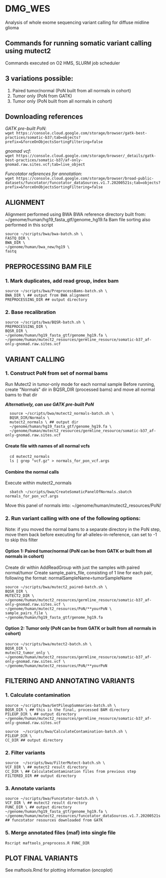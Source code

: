 # DMG_WES
Analysis of whole exome sequencing variant calling for diffuse midline glioma

## Commands for running somatic variant calling using mutect2
Commands executed on O2 HMS, SLURM job scheduler

## 3 variations possible: 
1. Paired tumor/normal (PoN built from all normals in cohort)
2. Tumor only (PoN from GATK)
3. Tumor only (PoN built from all normals in cohort)

## Downloading references
*GATK pre-built PoN*:  
      `wget https://console.cloud.google.com/storage/browser/gatk-best-practices/somatic-b37;tab=objects?prefix=&forceOnObjectsSortingFiltering=false`

*gnomad vcf*:  
      `wget https://console.cloud.google.com/storage/browser/_details/gatk-best-practices/somatic-b37/af-only-gnomad.raw.sites.vcf;tab=live_object`

*Funcotator references for annotation*:  
      `wget https://console.cloud.google.com/storage/browser/broad-public-datasets/funcotator/funcotator_dataSources.v1.7.20200521s;tab=objects?prefix=&forceOnObjectsSortingFiltering=false`


## ALIGNMENT 
Alignment performed using BWA
BWA reference directory built from: ~/genome/human/hg19_fasta_gtf/genome_hg19.fa 
Bam file sorting also performed in this script

    source ~/scripts/bwa/bwa-batch.sh \
    FASTQ_DIR \
    BWA_DIR \
    ~/genome/human/bwa_new/hg19 \
    fastq


## PREPROCESSING BAM FILE 

### 1. Mark duplicates, add read group, index bam
    source ~/scripts/bwa/PreprocessBams-batch.sh \
    BWA_DIR \ ## output from BWA alignment
    PREPROCESSING_DIR ## output directory


### 2. Base recalibration

    source ~/scripts/bwa/BQSR-batch.sh \
    PREPROCESSING_DIR \
    BQSR_DIR \
    ~/genome/human/hg19_fasta_gtf/genome_hg19.fa \
    ~/genome/human/mutect2_resources/germline_resource/somatic-b37_af-only-gnomad.raw.sites.vcf



## VARIANT CALLING


### 1. Construct PoN from set of normal bams
Run Mutect2 in tumor-only mode for each normal sample
Before running, create "Normals" dir in BQSR_DIR (processed bams) and move all normal bams to that dir

***Alternatively, can use GATK pre-built PoN***
 
	  source ~/scripts/bwa/mutect2_normals-batch.sh \
	  BQSR_DIR/Normals \
	  mutect2_normals \ ## output dir
	  ~/genome/human/hg19_fasta_gtf/genome_hg19.fa \
	  ~/genome/human/mutect2_resources/germline_resource/somatic-b37_af-only-gnomad.raw.sites.vcf	

#### Create file with names of all normal vcfs
	
	  cd mutect2_normals
	  ls | grep "vcf.gz" > normals_for_pon_vcf.args

#### Combine the normal calls
Execute within mutect2_normals
	
	  sbatch ~/scripts/bwa/CreateSomaticPanelOfNormals.sbatch normals_for_pon_vcf.args
	
Move this panel of normals into:  ~/genome/human/mutect2_resources/PoN/



### 2. Run variant calling with one of the following options:
Note: if you moved the normal bams to a separate directory in the PoN step, move them back before executing
for af-alleles-in-reference, can set to -1 to skip this filter

#### Option 1: Paired tumor/normal (PoN can be from GATK or built from all normals in cohort)
Create dir within AddReadGroup with just the samples with paired normal/tumor
Create sample_pairs_file, consisting of 1 line for each pair, following the format: normalSampleName=tumorSampleName

    source ~/scripts/bwa/mutect2_paired-batch.sh \ 
    BQSR_DIR \
    MUTECT2_DIR \
    ~/genome/human/mutect2_resources/germline_resource/somatic-b37_af-only-gnomad.raw.sites.vcf \
    ~/genome/human/mutect2_resources/PoN/**yourPoN \
    sample_pairs_file \
    ~/genome/human/hg19_fasta_gtf/genome_hg19.fa

#### Option 2: Tumor only (PoN can be from GATK or built from all normals in cohort)

    source ~/scripts/bwa/mutect2-batch.sh \
    BQSR_DIR \
    mutect2_tumor_only \
    ~/genome/human/mutect2_resources/germline_resource/somatic-b37_af-only-gnomad.raw.sites.vcf \
    ~/genome/human/mutect2_resources/PoN/**yourPoN


## FILTERING AND ANNOTATING VARIANTS 


### 1. Calculate contamination
    source ~/scripts/bwa/GetPileupSummaries-batch.sh \
    BQSR_DIR \ ## this is the final, processed BAM directory
    PILEUP_DIR \ ## output directory
    ~/genome/human/mutect2_resources/germline_resource/somatic-b37_af-only-gnomad.raw.sites.vcf

    source  ~/scripts/bwa/CalculateContamination-batch.sh \
    PILEUP_DIR \
    CC_DIR ## output directory

### 2. Filter variants
    source  ~/scripts/bwa/FilterMutect-batch.sh \
    VCF_DIR \ ## mutect2 result directory
    CC_DIR \ ## CalculateContamination files from previous step
    FILTERED_DIR ## output directory

### 3. Annotate variants
    source ~/scripts/bwa/Funcotator-batch.sh \
    VCF_DIR \ ## mutect2 result directory
    FUNC_DIR \ ## output directory
    ~/genome/human/hg19_fasta_gtf/genome_hg19.fa \
    ~/genome/human/mutect2_resources/funcotator_dataSources.v1.7.20200521s ## funcotator resources downloaded from GATK
    
### 5. Merge annotated files (maf) into single file
	Rscript maftools_preprocess.R FUNC_DIR
	
## PLOT FINAL VARIANTS
See maftools.Rmd for plotting information (oncoplot)
